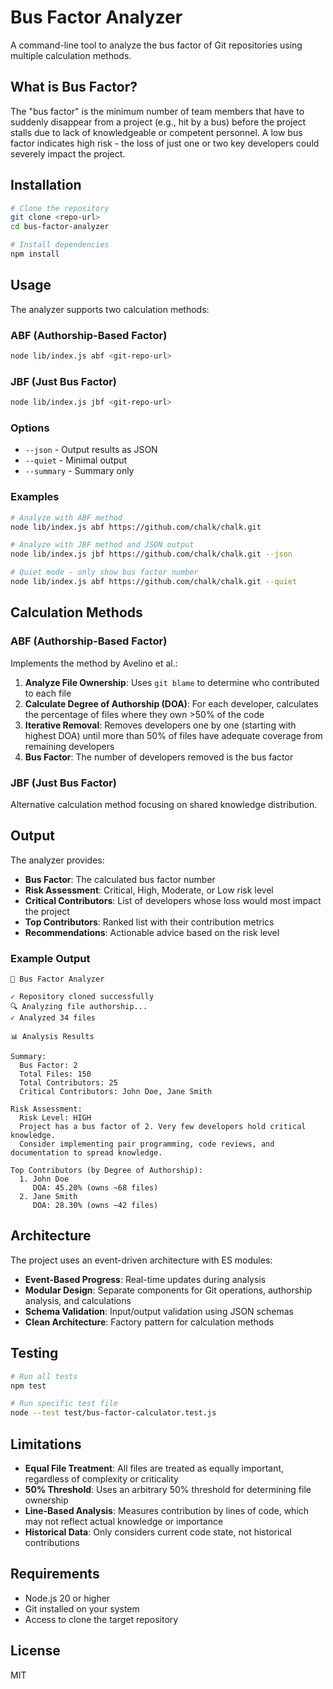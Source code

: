 # Bus Factor Analyzer

A command-line tool to analyze the bus factor of Git repositories using multiple calculation methods.

## What is Bus Factor?

The "bus factor" is the minimum number of team members that have to suddenly disappear from a project (e.g., hit by a bus) before the project stalls due to lack of knowledgeable or competent personnel. A low bus factor indicates high risk - the loss of just one or two key developers could severely impact the project.

## Installation

```bash
# Clone the repository
git clone <repo-url>
cd bus-factor-analyzer

# Install dependencies
npm install
```

## Usage

The analyzer supports two calculation methods:

### ABF (Authorship-Based Factor)

```bash
node lib/index.js abf <git-repo-url>
```

### JBF (Just Bus Factor)

```bash
node lib/index.js jbf <git-repo-url>
```

### Options

- `--json` - Output results as JSON
- `--quiet` - Minimal output
- `--summary` - Summary only

### Examples

```bash
# Analyze with ABF method
node lib/index.js abf https://github.com/chalk/chalk.git

# Analyze with JBF method and JSON output
node lib/index.js jbf https://github.com/chalk/chalk.git --json

# Quiet mode - only show bus factor number
node lib/index.js abf https://github.com/chalk/chalk.git --quiet
```

## Calculation Methods

### ABF (Authorship-Based Factor)

Implements the method by Avelino et al.:

1. **Analyze File Ownership**: Uses `git blame` to determine who contributed to each file
2. **Calculate Degree of Authorship (DOA)**: For each developer, calculates the percentage of files where they own >50% of the code
3. **Iterative Removal**: Removes developers one by one (starting with highest DOA) until more than 50% of files have adequate coverage from remaining developers
4. **Bus Factor**: The number of developers removed is the bus factor

### JBF (Just Bus Factor)

Alternative calculation method focusing on shared knowledge distribution.

## Output

The analyzer provides:

- **Bus Factor**: The calculated bus factor number
- **Risk Assessment**: Critical, High, Moderate, or Low risk level
- **Critical Contributors**: List of developers whose loss would most impact the project
- **Top Contributors**: Ranked list with their contribution metrics
- **Recommendations**: Actionable advice based on the risk level

### Example Output

```
🚌 Bus Factor Analyzer

✓ Repository cloned successfully
🔍 Analyzing file authorship...
✓ Analyzed 34 files

📊 Analysis Results

Summary:
  Bus Factor: 2
  Total Files: 150
  Total Contributors: 25
  Critical Contributors: John Doe, Jane Smith

Risk Assessment:
  Risk Level: HIGH
  Project has a bus factor of 2. Very few developers hold critical knowledge.
  Consider implementing pair programming, code reviews, and documentation to spread knowledge.

Top Contributors (by Degree of Authorship):
  1. John Doe
     DOA: 45.20% (owns ~68 files)
  2. Jane Smith
     DOA: 28.30% (owns ~42 files)
```

## Architecture

The project uses an event-driven architecture with ES modules:

- **Event-Based Progress**: Real-time updates during analysis
- **Modular Design**: Separate components for Git operations, authorship analysis, and calculations
- **Schema Validation**: Input/output validation using JSON schemas
- **Clean Architecture**: Factory pattern for calculation methods

## Testing

```bash
# Run all tests
npm test

# Run specific test file
node --test test/bus-factor-calculator.test.js
```

## Limitations

- **Equal File Treatment**: All files are treated as equally important, regardless of complexity or criticality
- **50% Threshold**: Uses an arbitrary 50% threshold for determining file ownership
- **Line-Based Analysis**: Measures contribution by lines of code, which may not reflect actual knowledge or importance
- **Historical Data**: Only considers current code state, not historical contributions

## Requirements

- Node.js 20 or higher
- Git installed on your system
- Access to clone the target repository

## License

MIT